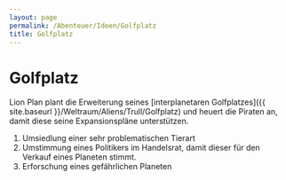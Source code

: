 ```yaml
---
layout: page
permalink: /Abenteuer/Ideen/Golfplatz
title: Golfplatz
---
```


# Golfplatz

Lion Plan plant die Erweiterung seines [interplanetaren Golfplatzes]({{ site.baseurl }}/Weltraum/Aliens/Trull/Golfplatz) und heuert die Piraten an, damit diese seine Expansionspläne unterstützen.

1. Umsiedlung einer sehr problematischen Tierart
2. Umstimmung eines Politikers im Handelsrat, damit dieser für den Verkauf eines Planeten stimmt.
3. Erforschung eines gefährlichen Planeten
